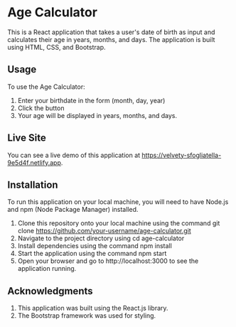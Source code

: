# Age Calculator
This is a React application that takes a user's date of birth as input and calculates their age in years, months, and days. The application is built using HTML, CSS, and Bootstrap.
## Usage
To use the Age Calculator:
1. Enter your birthdate in the form (month, day, year)
2. Click the button
3. Your age will be displayed in years, months, and days.
## Live Site
You can see a live demo of this application at https://velvety-sfogliatella-9e5d4f.netlify.app.
## Installation
To run this application on your local machine, you will need to have Node.js and npm (Node Package Manager) installed.
1. Clone this repository onto your local machine using the command git clone https://github.com/your-username/age-calculator.git
2. Navigate to the project directory using cd age-calculator
3. Install dependencies using the command npm install
4. Start the application using the command npm start
5. Open your browser and go to http://localhost:3000 to see the application running.
## Acknowledgments
1. This application was built using the React.js library.
2. The Bootstrap framework was used for styling.
